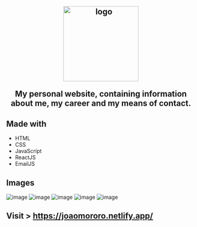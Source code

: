 <h2 align="center">
 <img src="https://joaomororo.netlify.app/static/media/logoBW.3d2d8fb442def0192d9c.png" width="200" alt="logo"></img>
 <p>My personal website, containing information about me, my career and my means of contact.</p>
</h2>

## Made with
- HTML
- CSS
- JavaScript
- ReactJS
- EmailJS

## Images
![image](https://github.com/joao-mororo/portfolio/assets/110433639/4fc60da8-c12e-417d-a59c-de6bf00ef6a6)
![image](https://user-images.githubusercontent.com/110433639/234678644-40b4fe21-7566-4cc3-b507-be3a781b36fa.png)
![image](https://user-images.githubusercontent.com/110433639/234679170-8760b37c-98e5-4204-818a-595fbd50b597.png)
![image](https://user-images.githubusercontent.com/110433639/234679319-cd8678ff-ef3f-4190-8908-7bad755743bb.png)
![image](https://user-images.githubusercontent.com/110433639/234679433-518bc0bb-ea21-4d5b-b178-93aa549bf552.png)




## Visit > https://joaomororo.netlify.app/
